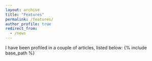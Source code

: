 ```yaml
---
layout: archive
title: "Features"
permalink: /features/
author_profile: true
redirect_from:
  - /news
---
```


I have been profiled in a couple of articles, listed below:
{% include base_path %}
